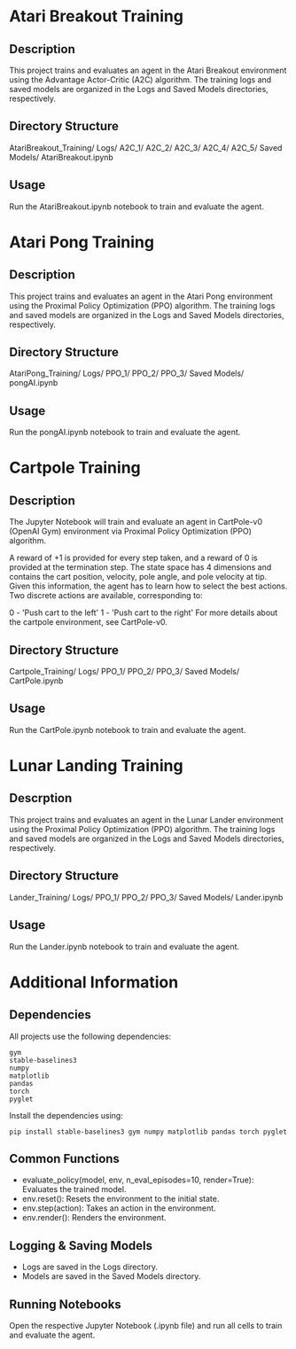 # Atari Breakout Training
## Description
This project trains and evaluates an agent in the Atari Breakout environment using the Advantage Actor-Critic (A2C) algorithm. The training logs and saved models are organized in the Logs and Saved Models directories, respectively.

## Directory Structure
AtariBreakout_Training/
    Logs/
        A2C_1/
        A2C_2/
        A2C_3/
        A2C_4/
        A2C_5/
    Saved Models/
AtariBreakout.ipynb

## Usage
Run the AtariBreakout.ipynb notebook to train and evaluate the agent.

# Atari Pong Training
## Description
This project trains and evaluates an agent in the Atari Pong environment using the Proximal Policy Optimization (PPO) algorithm. The training logs and saved models are organized in the Logs and Saved Models directories, respectively.

## Directory Structure
AtariPong_Training/
    Logs/
        PPO_1/
        PPO_2/
        PPO_3/
    Saved Models/
pongAI.ipynb

## Usage
Run the pongAI.ipynb notebook to train and evaluate the agent.

# Cartpole Training
## Description
The Jupyter Notebook will train and evaluate an agent in CartPole-v0 (OpenAI Gym) environment via Proximal Policy Optimization (PPO) algorithm.

A reward of +1 is provided for every step taken, and a reward of 0 is provided at the termination step. The state space has 4 dimensions and contains the cart position, velocity, pole angle, and pole velocity at tip. Given this information, the agent has to learn how to select the best actions. Two discrete actions are available, corresponding to:

0 - 'Push cart to the left'
1 - 'Push cart to the right'
For more details about the cartpole environment, see CartPole-v0.

## Directory Structure
Cartpole_Training/
    Logs/
        PPO_1/
        PPO_2/
        PPO_3/
    Saved Models/
CartPole.ipynb

## Usage
Run the CartPole.ipynb notebook to train and evaluate the agent.

# Lunar Landing Training
## Descrption
This project trains and evaluates an agent in the Lunar Lander environment using the Proximal Policy Optimization (PPO) algorithm. The training logs and saved models are organized in the Logs and Saved Models directories, respectively.

## Directory Structure
Lander_Training/
    Logs/
        PPO_1/
        PPO_2/
        PPO_3/
    Saved Models/
Lander.ipynb

## Usage
Run the Lander.ipynb notebook to train and evaluate the agent.

# Additional Information
## Dependencies
All projects use the following dependencies:

```
gym
stable-baselines3
numpy
matplotlib
pandas
torch
pyglet
```

Install the dependencies using:
```
pip install stable-baselines3 gym numpy matplotlib pandas torch pyglet
```

## Common Functions
- evaluate_policy(model, env, n_eval_episodes=10, render=True): Evaluates the trained model.
- env.reset(): Resets the environment to the initial state.
- env.step(action): Takes an action in the environment.
- env.render(): Renders the environment.

## Logging & Saving Models
- Logs are saved in the Logs directory.
- Models are saved in the Saved Models directory.

## Running Notebooks
Open the respective Jupyter Notebook (.ipynb file) and run all cells to train and evaluate the agent.